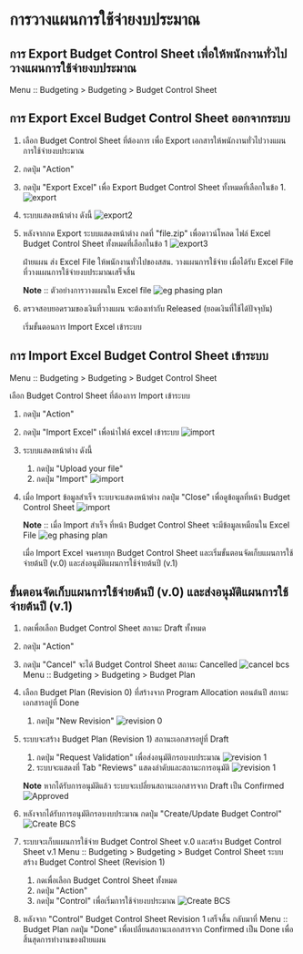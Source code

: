 # การวางแผนการใช้จ่ายงบประมาณ

## การ Export Budget Control Sheet เพื่อให้พนักงานทั่วไปวางแผนการใช้จ่ายงบประมาณ

Menu :: Budgeting > Budgeting > Budget Control Sheet

## การ Export Excel Budget Control Sheet ออกจากระบบ

1. เลือก Budget Control Sheet ที่ต้องการ เพื่อ Export เอกสารให้พนักงานทั่วไปวางแผนการใช้จ่ายงบประมาณ
2. กดปุ่ม "Action"
3. กดปุ่ม "Export Excel" เพื่อ Export Budget Control Sheet ทั้งหมดที่เลือกในข้อ 1.
    ![export](img/export_bcs.png)
4. ระบบแสดงหน้าต่าง ดังนี้
    ![export2](img/export2.png)
5. หลังจากกด Export ระบบแสดงหน้าต่าง กดที่ "file.zip" เพื่อดาวน์โหลด ไฟล์ Excel Budget Control Sheet ทั้งหมดที่เลือกในข้อ 1
    ![export3](img/export3.png)

    ฝ่ายแผน ส่ง Excel File ให้พนักงานทั่วไปของสสน. วางแผนการใช้จ่าย เมื่อได้รับ Excel File ที่วางแผนการใช้จ่ายงบประมาณเสร็จสิ้น

    **Note** :: ตัวอย่างการวางแผนใน Excel file
    ![eg phasing plan](img/eg_phasing.png)

6. ตรวจสอบยอดรวมของเงินที่วางแผน จะต้องเท่ากับ Released (ยอดเงินที่ใช้ได้ปัจจุบัน)
     
    เริ่มขั้นตอนการ Import Excel เข้าระบบ

## การ Import Excel Budget Control Sheet เข้าระบบ

Menu :: Budgeting > Budgeting > Budget Control Sheet

เลือก Budget Control Sheet ที่ต้องการ Import เข้าระบบ

1. กดปุ่ม "Action"
2. กดปุ่ม "Import Excel" เพื่อนำไฟล์ excel เข้าระบบ
    ![import](img/import.png)
3. ระบบแสดงหน้าต่าง ดังนี้
      1. กดปุ่ม "Upload your file"
      2. กดปุ่ม "Import"
    ![import](img/import2.png)
4. เมื่อ Import ข้อมูลสำเร็จ ระบบจะแสดงหน้าต่าง กดปุ่ม "Close" เพื่อดูข้อมูลที่หน้า Budget Control Sheet
    ![import](img/import3.png)

    **Note** :: เมื่อ Import สำเร็จ ที่หน้า Budget Control Sheet จะมีข้อมูลเหมือนใน Excel File
    ![eg phasing plan](img/done_import.png)

    เมื่อ Import Excel จนครบทุก Budget Control Sheet และเริ่มขั้นตอนจัดเก็บแผนการใช้จ่ายต้นปี (v.0) และส่งอนุมัติแผนการใช้จ่ายต้นปี (v.1)

## ขั้นตอนจัดเก็บแผนการใช้จ่ายต้นปี (v.0) และส่งอนุมัติแผนการใช้จ่ายต้นปี (v.1)

1. กดเพื่อเลือก Budget Control Sheet สถานะ Draft ทั้งหมด
2. กดปุ่ม "Action"
3. กดปุ่ม "Cancel" จะได้ Budget Control Sheet สถานะ Cancelled
    ![cancel bcs](img/cancel.png)
        Menu :: Budgeting > Budgeting > Budget Plan
4. เลือก Budget Plan (Revision 0) ที่สร้างจาก Program Allocation ตอนต้นปี สถานะเอกสารอยู่ที่ Done
      1. กดปุ่ม "New Revision" 
        ![revision 0](img/revision0.png)
5. ระบบจะสร้าง Budget Plan (Revision 1) สถานะเอกสารอยู่ที่ Draft
      1. กดปุ่ม "Request Validation" เพื่อส่งอนุมัติกรอบงบประมาณ
        ![revision 1](img/revision1.png)
      2. ระบบจะแสดงที่ Tab "Reviews" แสดงลำดับและสถานะการอนุมัติ
        ![revision 1](img/approved_revision1.png)
    
     **Note** หากได้รับการอนุมัติแล้ว ระบบจะเปลี่ยนสถานะเอกสารจาก Draft เป็น Confirmed
        ![Approved](img/approved.png)

6. หลังจากได้รับการอนุมัติกรอบงบประมาณ กดปุ่ม "Create/Update Budget Control"
    ![Create BCS](img/create_bcs_v1.png)
7. ระบบจะเก็บแผนการใช้จ่าย Budget Control Sheet v.0 และสร้าง Budget Control Sheet v.1
    Menu :: Budgeting > Budgeting > Budget Control Sheet 
    ระบบสร้าง Budget Control Sheet (Revision 1)

      1. กดเพื่อเลือก Budget Control Sheet ทั้งหมด
      2. กดปุ่ม "Action"
      3. กดปุ่ม "Control" เพื่อเริ่มการใช้จ่ายงบประมาณ
            ![Create BCS](img/control_v1.png)

8. หลังจาก "Control" Budget Control Sheet Revision 1 เสร็จสิ้น กลับมาที่ Menu :: Budget Plan
    กดปุ่ม "Done" เพื่อเปลี่ยนสถานะเอกสารจาก Confirmed เป็น Done เพื่อสิ้นสุดการทำงานของฝ่ายแผน
